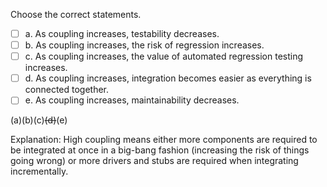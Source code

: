 <panel header="{{ icon_Q_A }} Statements about coupling">
<question>

Choose the correct statements.

- [ ] a. As coupling increases, testability decreases.
- [ ] b. As coupling increases, the risk of regression increases.
- [ ] c. As coupling increases, the value of automated regression testing increases.
- [ ] d. As coupling increases, integration becomes easier as everything is connected together.
- [ ] e. As coupling increases, maintainability decreases.

<div slot="answer">

(a)(b)(c)~~(d)~~(e)

Explanation: High coupling means either more components are required to be integrated at once in a big-bang fashion (increasing the risk of things going wrong) or more drivers and stubs are required when integrating incrementally.

</div>
</question>
</panel>

